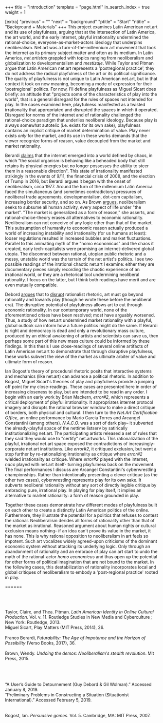 +++
title = "Introduction"
template = "page.html"
in_search_index = true
weight = 1

[extra]
"previous" = ""
"next" = "background"
"ptitle" = "Start"
"ntitle" = "Background + Materials"
+++
This project examines Latin American net.art and its use of playfulness, arguing that at the intersection of Latin America, the art world, and the early internet, playful irrationality undermined the rational-choice, everyone-as-market-actors ideology that underpins neoliberalism. Net.art was a turn-of-the-millennium art movement that took the internet as its primary subject matter and often as its medium. In Latin America, *net.artistas* grappled with topics ranging from neoliberalism and globalization to developmentalism and *mestizaje*. While Taylor and Pitman argue that Latin American net.art represents a 'postregional practice', they do not address the radical playfulness of the art or its political significance. The quality of playfulness is not unique to Latin American net.art, but in that context it took on new meaning, becoming a mode of expression for their 'postregional' politics. For now, I'll define playfulness as Miguel Sicart does briefly: an attitude that "projects some of the characteristics of play into the world", that is a general disregard for the rules of spaces not intended for play. In the cases examined here, playfulness manifested as a twisted irrationality that appropriated and disrupted the spaces in which it operated. Disregard for norms of the internet and of rationality challenged the rational-choice paradigm that underlies neoliberal ideology. Because play is always somewhat autotelic (i.e. exists for its own sake), playfulness contains an implicit critique of market determination of value. Play never exists *only* for the market, and its use in these works demands that the viewer recognize forms of reason, value decoupled from the market and market rationality.

Berardi [claims](http://booksdescr.org/item/index.php?md5=A8AFCB7651CB5E231E58DA52E8BE8AFE) that the internet emerged into a world defined by chaos, in which "the social organism is behaving like a beheaded body that still retains its physical energies but no longer possesses the ability to steer them in a reasonable direction". This state of irrationality manifested strikingly in the events of 9/11, the financial crisis of 2008, and the election of Trump in 2016, but Berardi argues it began with the onset of neoliberalism, circa 1977. Around the turn of the millennium Latin America faced the simultaneous (and sometimes contradictory) pressures of neoliberal trade agreements, developmentalism, dot-com capitalism, increasing border security, and so on. As Brown [argues](http://booksdescr.org/item/index.php?md5=604CA4C555DE3F98A1898D0FD062C963), neoliberalism seeks to subsume all human activity, every aspect of life under "the market". "The market is generalized as a form of reason," she asserts, and rational-choice-theory erases all alternatives to economic rationality. Neoliberalism can not conceive of any logic other than that of the market. This subsumption of humanity to economic reason actually produced a world of increasing instability and irrationality (for us humans at least): looser regulations resulted in increased bubbles and market fluctuations. Parallel to this animating myth of the "homo economicus" and the chaos it created, early tech-capitalists were promising an internet-delivered global utopia. The disconnect between rational, utopian public rhetoric and a messy, unstable world was the terrain of the net artist's politics. I see two possible readings of the irrational chaotic net.art I examine: either they are documentary pieces simply recording the chaotic experience of an irrational world, or they are a rhetorical tool undermining neoliberal rationality. I focus on the latter, but I think both readings have merit and are even mutually compatible.

Debord [argues](http://www.bopsecrets.org/SI/1.situations.htm) that to [disrupt](http://www.bopsecrets.org/SI/detourn.htm) rationalist rhetoric, art must go beyond rationality and towards play (though he wrote these before the neoliberal era). The disruptive potential of playfulness allows art to cut through economic rationality. In our contemporary world, none of the aforementioned crises have been resolved; most have arguably worsened. Thus, a study of how net.art undermined market rationality with a playful, global outlook can inform how a future politics might do the same. If Berardi is right and democracy is dead and only a revolutionary mass culture, produced by an ethical awakening of artists and scientists can save us, then perhaps some part of this new mass culture could be informed by these findings. In this thesis I use close-readings of several online artifacts of Latin American net.art to demonstrate that through disruptive playfulness, these works subvert the view of the market as ultimate arbiter of value and ultimate form of reason.

Ian Bogost's theory of procedural rhetoric posits that interactive systems and mechanics (like net.art) can advance a political rhetoric. In addition to Bogost, Miguel Sicart's theories of play and playfulness provide a jumping off point for my close-readings. These cases are presented here in order of increasing closeness to play, but are intended to be read in any order. I begin with an early work by Brian Mackern, *error#2*, which represents a critical deployment of playful irrationality. It appropriates internet protocol imagery and disrupts the rational browser window to make a direct critique of borders, both physical and cultural. I then turn to the *Net.Art Certification Office*, an online performance by Mario Garcia Torres and Arcangel Constantini (among others). *N.A.C.O.* was a sort of dark play– it subverted the already-playful space of the nettime listserv by satirically institutionalizing net.art. The participating artists released a set of rules that they said they would use to "certify" net.artworks. This rationalization of the playful, irrational net.art space exposed the contradictions of increasingly-corporate net.art institutions. Like *error#2*, it critiqued exclusion, but went a step further by re-rationalizing irrationality as critique where *error#2* wielded irrationality as critique. Where *error#2* played with the internet, *naco* played with net.art itself- turning playfulness back on the movement. The final performances I discuss are Arcangel Constantini's cyberwrestling championships. Rather than intentionally presenting a clever critique (as the other two cases), cyberwrestling represents play for its own sake. It subverts neoliberal rationality without any sort of directly legible critique by embracing pure, irrational play. In playing for play itself, it implies an alternative to market rationality: a form of reason grounded in play.

Together these cases demonstrate how different modes of playfulness built on each other to create a distinctly Latin American politics of the online. Furthermore, they illustrate the potential for a politics that refuses to contest the rational. Neoliberalism derides all forms of rationality other than that of the market as irrational. Reasoned argument about human rights or cultural exclusion means nothing– if an idea can't prove its value in the market, it has none. This is why rational opposition to neoliberalism in art feels so impotent. Such art vocalizes widely agreed-upon criticisms of the dominant economic system without attacking its underlying logic. Only through an abandonment of rationality and an embrace of play can art start to undo the myth of the rational-actor *homo economicus* and thus open up the potential for other forms of political imagination that are not bound to the market. In the following cases, this destabilization of rationality incorporates local and global critiques of neoliberalism to embody a 'post-regional practice' rooted in play.

======

\
\
\
Taylor, Claire, and Thea. Pitman. *Latin American Identity in Online Cultural Production*. Vol. v. 11. Routledge Studies in New Media and Cyberculture ; New York: Routledge, 2013.\
Miguel Sicart, Play Matters (MIT Press, 2014), 26.\
\
Franco Berardi, *Futurability: The Age of Impotence and the Horizon of Possibility* (Verso Books, 2017), 36.\
\
Brown, Wendy. *Undoing the demos: Neoliberalism's stealth revolution*. Mit Press, 2015.\
\
\
\
\
“A User’s Guide to Detournement (Guy Debord & Gil Wolman).” Accessed January 8, 2019. \
“Preliminary Problems in Constructing a Situation (Situationist International).” Accessed February 5, 2019.\
\
\
Bogost, Ian. *Persuasive games*. Vol. 5. Cambridge, MA: MIT Press, 2007.